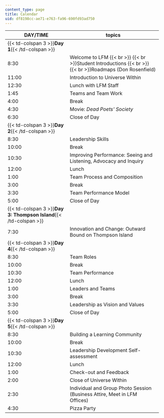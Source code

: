 ```yaml
---
content_type: page
title: Calendar
uid: df8198cc-ae71-e763-fa96-690fd93ad750
---
```


| DAY/TIME | topics |
| --- | --- |
| {{< td-colspan 3 >}}**Day 1**{{< /td-colspan >}} |||
| 8:30 | Welcome to LFM  {{< br >}}  {{< br >}}Student Introductions  {{< br >}}  {{< br >}}Roadmaps (Don Rosenfield) |
| 11:00 | Introduction to Universe Within |
| 12:30 | Lunch with LFM Staff |
| 1:45 | Teams and Team Work |
| 4:00 | Break |
| 4:30 | Movie: _Dead Poets' Society_ |
| 6:30 | Close of Day |
| {{< td-colspan 3 >}}**Day 2**{{< /td-colspan >}} |||
| 8:30 | Leadership Skills |
| 10:00 | Break |
| 10:30 | Improving Performance: Seeing and Listening, Advocacy and Inquiry |
| 12:00 | Lunch |
| 1:00 | Team Process and Composition |
| 3:00 | Break |
| 3:30 | Team Performance Model |
| 5:00 | Close of Day |
| {{< td-colspan 3 >}}**Day 3: Thompson Island**{{< /td-colspan >}} |||
| 7:30 | Innovation and Change: Outward Bound on Thompson Island |
| {{< td-colspan 3 >}}**Day 4**{{< /td-colspan >}} |||
| 8:30 | Team Roles |
| 10:00 | Break |
| 10:30 | Team Performance |
| 12:00 | Lunch |
| 1:00 | Leaders and Teams |
| 3:00 | Break |
| 3:30 | Leadership as Vision and Values |
| 5:00 | Close of Day |
| {{< td-colspan 3 >}}**Day 5**{{< /td-colspan >}} |||
| 8:30 | Building a Learning Community |
| 10:00 | Break |
| 10:30 | Leadership Development Self-assessment |
| 12:00 | Lunch |
| 1:00 | Check-out and Feedback |
| 2:00 | Close of Universe Within |
| 2:30 | Individual and Group Photo Session (Business Attire, Meet in LFM Offices) |
| 4:30 | Pizza Party